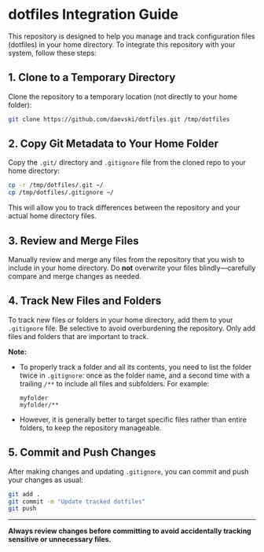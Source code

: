 # dotfiles Integration Guide

This repository is designed to help you manage and track configuration files (dotfiles) in your home directory. To integrate this repository with your system, follow these steps:

## 1. Clone to a Temporary Directory

Clone the repository to a temporary location (not directly to your home folder):

```bash
git clone https://github.com/daevski/dotfiles.git /tmp/dotfiles
```

## 2. Copy Git Metadata to Your Home Folder

Copy the `.git/` directory and `.gitignore` file from the cloned repo to your home directory:

```bash
cp -r /tmp/dotfiles/.git ~/
cp /tmp/dotfiles/.gitignore ~/
```

This will allow you to track differences between the repository and your actual home directory files.

## 3. Review and Merge Files

Manually review and merge any files from the repository that you wish to include in your home directory. Do **not** overwrite your files blindly—carefully compare and merge changes as needed.

## 4. Track New Files and Folders

To track new files or folders in your home directory, add them to your `.gitignore` file. Be selective to avoid overburdening the repository. Only add files and folders that are important to track.

**Note:**
- To properly track a folder and all its contents, you need to list the folder twice in `.gitignore`: once as the folder name, and a second time with a trailing `/**` to include all files and subfolders. For example:
  ```
  myfolder
  myfolder/**
  ```
- However, it is generally better to target specific files rather than entire folders, to keep the repository manageable.

## 5. Commit and Push Changes

After making changes and updating `.gitignore`, you can commit and push your changes as usual:

```bash
git add .
git commit -m "Update tracked dotfiles"
git push
```

---

**Always review changes before committing to avoid accidentally tracking sensitive or unnecessary files.**
